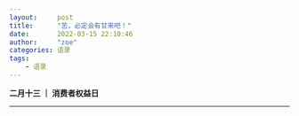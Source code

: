 ```yaml
---
layout:     post
title:      "苦，必定会有甘来吧！"
date:       2022-03-15 22:10:46
author:     "zoe"
categories: 语录
tags:
    - 语录
---
```


**二月十三 ｜ 消费者权益日**

***

